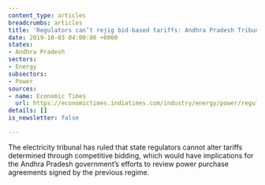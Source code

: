 ```yaml
---
content_type: articles
breadcrumbs: articles
title: 'Regulators can’t rejig bid-based tariffs: Andhra Pradesh Tribunal for Electricity'
date: 2019-10-03 04:00:00 +0000
states:
- Andhra Pradesh
sectors:
- Energy
subsectors:
- Power
sources:
- name: Economic Times
  url: https://economictimes.indiatimes.com/industry/energy/power/regulators-cant-rejig-bid-based-tariffs-aptel/articleshow/71367589.cms
details: []
is_newsletter: false

---
```

The electricity tribunal has ruled that state regulators cannot alter tariffs determined through competitive bidding, which would have implications for the Andhra Pradesh government’s efforts to review power purchase agreements signed by the previous regime.
